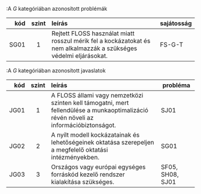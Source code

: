 :A *G* kategóriában azonosított problémák

kód |szint|leírás                                                                            | sajátosság
---:|:--:|:---------------------------------------------------------------------------------|---------------
SG01|1|Rejtett FLOSS használat miatt rosszul mérik fel a kockázatokat és nem alkalmazzák a szükséges védelmi eljárásokat.|FS-G-T

:A *G* kategóriában azonosított javaslatok

kód |szint|leírás                                                                            | probléma
---:|:--:|:---------------------------------------------------------------------------------|---------------
JG01|1|A FLOSS állami vagy nemzetközi szinten kell támogatni, mert fellendülése a munkaoptimalizáció révén növeli az információbiztonságot.|SJ01
JG02|2|A nyílt modell kockázatainak és lehetőségeinek oktatása szerepeljen a megfelelő oktatási intézményekben.|SG01
JG03|3|Országos vagy európai egységes forráskód kezelő rendszer kialakítása szükséges.|SF05, SH08, SJ01
